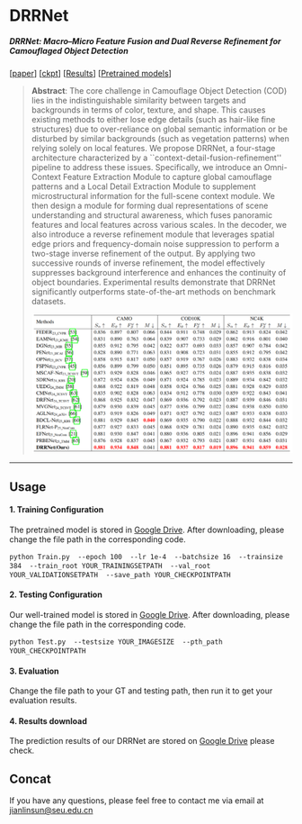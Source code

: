 # DRRNet

##### DRRNet: Macro–Micro Feature Fusion and Dual Reverse Refinement for Camouflaged Object Detection

[[paper](http://arxiv.org/abs/2505.09168)] [[ckpt](https://drive.google.com/drive/folders/1-zu75yJucsX8d6FrR9xku3-AyRa5US6n?usp=sharing)] [[Results](https://drive.google.com/drive/folders/1aVS-cN0iUUzKF3puXVLrz99ITREMdMiN?usp=drive_link)] [[Pretrained models](https://drive.google.com/drive/folders/1_U8Kw9zs0E6Bcbjw-r58kWZHraL9b2SD?usp=sharing)]

> **Abstract**: The core challenge in Camouflage Object Detection (COD) lies in the indistinguishable similarity between targets and backgrounds in terms of color, texture, and shape. This causes existing methods to either lose edge details (such as hair-like fine structures) due to over-reliance on global semantic information or be disturbed by similar backgrounds (such as vegetation patterns) when relying solely on local features. We propose DRRNet, a four-stage architecture characterized by a ``context-detail-fusion-refinement'' pipeline to address these issues. Specifically, we introduce an Omni-Context Feature Extraction Module to capture global camouflage patterns and a Local Detail Extraction Module to supplement microstructural information for the full-scene context module. We then design a module for forming dual representations of scene understanding and structural awareness, which fuses panoramic features and local features across various scales. In the decoder, we also introduce a reverse refinement module that leverages spatial edge priors and frequency-domain noise suppression to perform a two-stage inverse refinement of the output. By applying two successive rounds of inverse refinement, the model effectively suppresses background interference and enhances the continuity of object boundaries. Experimental results demonstrate that DRRNet significantly outperforms state-of-the-art methods on benchmark datasets.
>
> ![img](https://github.com/jerrySunning/DRRNet/raw/main/tb_result.png)

------

## Usage

#### 1. Training Configuration

The pretrained model is stored in [Google Drive](https://drive.google.com/drive/folders/1_U8Kw9zs0E6Bcbjw-r58kWZHraL9b2SD?usp=sharing). After downloading, please change the file path in the corresponding code.

```
python Train.py  --epoch 100  --lr 1e-4  --batchsize 16  --trainsize 384  --train_root YOUR_TRAININGSETPATH  --val_root  YOUR_VALIDATIONSETPATH  --save_path YOUR_CHECKPOINTPATH
```

#### 2. Testing Configuration

Our well-trained model is stored in [Google Drive](https://drive.google.com/drive/folders/1-zu75yJucsX8d6FrR9xku3-AyRa5US6n?usp=sharing). After downloading, please change the file path in the corresponding code.

```
python Test.py  --testsize YOUR_IMAGESIZE  --pth_path YOUR_CHECKPOINTPATH 
```

#### 3. Evaluation

Change the file path to your GT and testing path, then run it to get your evaluation results.

#### 4. Results download

The prediction results of our DRRNet are stored on [Google Drive](https://drive.google.com/drive/folders/1aVS-cN0iUUzKF3puXVLrz99ITREMdMiN?usp=drive_link) please check.



## Concat

If you have any questions, please feel free to contact me via email at jianlinsun@seu.edu.cn
